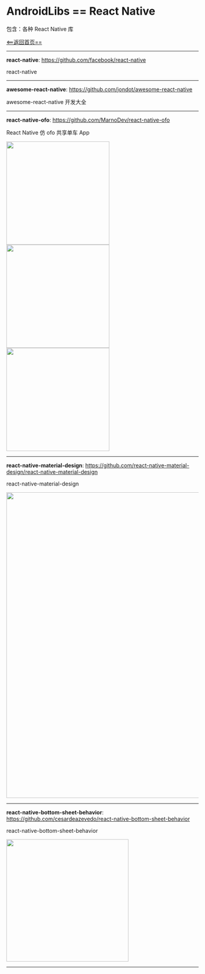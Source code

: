 # AndroidLibs == React Native

包含：各种 React Native 库

[<==返回首页==](https://github.com/XXApple/AndroidLibs)

---

**react-native**: https://github.com/facebook/react-native

react-native

---

**awesome-react-native**: https://github.com/jondot/awesome-react-native

awesome-react-native 开发大全

---

**react-native-ofo**: https://github.com/MarnoDev/react-native-ofo

React Native 仿 ofo 共享单车 App

<img src="https://camo.githubusercontent.com/76d762d9fe73a1d21acd1ce76e0566ae0df16869/687474703a2f2f75706c6f61642d696d616765732e6a69616e7368752e696f2f75706c6f61645f696d616765732f3936303238332d626661663338383864616365363330632e6769663f696d6167654d6f6772322f6175746f2d6f7269656e742f7374726970" width="270" /> <img src="https://camo.githubusercontent.com/8b24b3617623d90af0b189939d491bf7f1562c34/687474703a2f2f75706c6f61642d696d616765732e6a69616e7368752e696f2f75706c6f61645f696d616765732f3936303238332d663739363361623436313030313434322e6769663f696d6167654d6f6772322f6175746f2d6f7269656e742f7374726970" width="270" /> <img src="https://camo.githubusercontent.com/c4cb110330d74a9bf602595671da924a58da5dfb/687474703a2f2f75706c6f61642d696d616765732e6a69616e7368752e696f2f75706c6f61645f696d616765732f3936303238332d336136633562633734353936343831382e6769663f696d6167654d6f6772322f6175746f2d6f7269656e742f7374726970" width="270" />

---

**react-native-material-design**: https://github.com/react-native-material-design/react-native-material-design

react-native-material-design

<img src="https://raw.githubusercontent.com/react-native-material-design/demo-app/master/resources/examples-1.jpg" width="800" />

---

**react-native-bottom-sheet-behavior**: https://github.com/cesardeazevedo/react-native-bottom-sheet-behavior

react-native-bottom-sheet-behavior

<img src="https://cloud.githubusercontent.com/assets/5366959/24594266/c59667bc-1801-11e7-840c-97588658a8ae.gif" width="320" />

---

